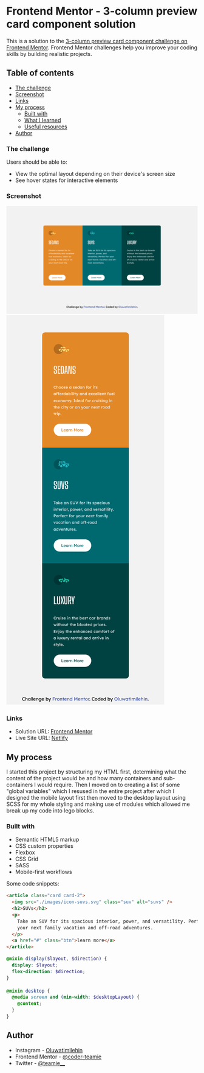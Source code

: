 # Frontend Mentor - 3-column preview card component solution

This is a solution to the [3-column preview card component challenge on Frontend Mentor](https://www.frontendmentor.io/challenges/3column-preview-card-component-pH92eAR2-). Frontend Mentor challenges help you improve your coding skills by building realistic projects.

## Table of contents

- [The challenge](#the-challenge)
- [Screenshot](#screenshot)
- [Links](#links)
- [My process](#my-process)
  - [Built with](#built-with)
  - [What I learned](#what-i-learned)
  - [Useful resources](#useful-resources)
- [Author](#author)

### The challenge

Users should be able to:

- View the optimal layout depending on their device's screen size
- See hover states for interactive elements

### Screenshot

![Desktop Layout](./images/Desktop-Layout.png)
![Mobile View](./images/Mobile-Layout.png)

### Links

- Solution URL: [Frontend Mentor](https://www.frontendmentor.io/solutions/3column-preview-card-component-PZxKLAsX1)
- Live Site URL: [Netlify](https://coder-teamie-three-column-card.netlify.app/)

## My process

I started this project by structuring my HTML first, determining what the content of the project would be and how many containers and sub-containers I would require.
Then I moved on to creating a list of some "global variables" which I resused in the entire project after which I designed the mobile layout first then moved to the desktop layout using SCSS for my whole styling and making use of modules which allowed me break up my code into lego blocks.

### Built with

- Semantic HTML5 markup
- CSS custom properties
- Flexbox
- CSS Grid
- SASS
- Mobile-first workflows

Some code snippets:

```html
<article class="card card-2">
  <img src="./images/icon-suvs.svg" class="suv" alt="suvs" />
  <h2>SUVs</h2>
  <p>
    Take an SUV for its spacious interior, power, and versatility. Perfect for
    your next family vacation and off-road adventures.
  </p>
  <a href="#" class="btn">learn more</a>
</article>
```

```scss
@mixin display($layout, $direction) {
  display: $layout;
  flex-direction: $direction;
}

@mixin desktop {
  @media screen and (min-width: $desktopLayout) {
    @content;
  }
}
```

## Author

- Instagram - [Oluwatimilehin](https://www.instagram.com/_teamie_/)
- Frontend Mentor - [@coder-teamie](https://www.frontendmentor.io/profile/coder-teamie)
- Twitter - [@teamie\_\_](https://twitter.com/teamie__)
